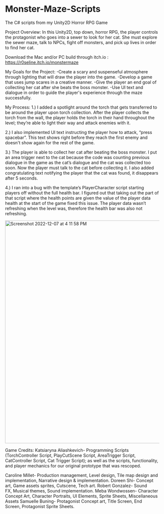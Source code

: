 # Monster-Maze-Scripts
The C# scripts from my Unity2D Horror RPG Game

Project Overview:
In this Unity2D, top down, horror RPG, the player controls the protagonist who goes into a sewer to look for her cat. She must explore the sewer maze, talk to NPCs, fight off monsters, and pick up lives in order to find her cat.

Download the Mac and/or PC build through itch.io : https://r0seline.itch.io/monstermaze

My Goals for the Project:
-Create a scary and suspenseful atmosphere through lighting that will draw the player into the game.
-Develop a game that uses jump scares in a creative manner.
-Give the player an end goal of collecting her cat after she beats the boss monster.
-Use UI text and dialogue in order to guide the player's experience through the maze successfully.

My Process:
1.) I added a spotlight around the torch that gets transferred to be around the player upon torch collection. After the player collects the torch from the wall, the player holds the torch in their hand throughout the level; they’re able to light their way and attack enemies with it.

2.) I also implemented UI text instructing the player how to attack, “press spacebar”. This text shows right before they reach the first enemy and doesn't show again for the rest of the game.

3.) The player is able to collect her cat after beating the boss monster. I put an area trigger next to the cat because the code was counting previous dialogue in the game as the cat’s dialogue and the cat was collected too soon. Now the player must talk to the cat before collecting it. I also added congratulating text notifying the player that the cat was found, it disappears after 5 seconds.

4.) I ran into a bug with the template’s PlayerCharacter script starting players off without the full health bar. I figured out that taking out the part of that script where the health points are given the value of the player data health at the start of the game fixed this issue. The player data wasn’t refreshing when the level was, therefore the health bar was also not refreshing.

<img width="729" alt="Screenshot 2022-12-07 at 4 11 58 PM" src="https://user-images.githubusercontent.com/113384816/233703309-ed92c50a-593a-4138-b6f5-41ba2abdef42.png">

Game Credits:
Katsiaryna Aliashkevich- Programming Scripts (TorchController Script, PlayCutScene Script, AreaTrigger Script, CatController Script, Cat Trigger Script); as well as the scripts, functionality, and player mechanics for our original prototype that was rescoped.

Caroline Millet- Production management, Level design, Tile map design and implementation, Narrative design &amp; implementation.
Doreen Shi- Concept art, Game assets sprites, Cutscene, Tech art.
Robert Gonzalez- Sound FX, Musical themes, Sound implementation.
Meba Wondwossen- Character Concept Art, Character Portraits, UI Elements, Sprite Sheets, Miscellaneous Assets
Samuelle Buning- Protagonist Concept art, Title Screen, End Screen, Protagonist Sprite Sheets.
